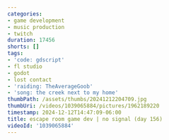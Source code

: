 ```yaml
---
categories:
- game development
- music production
- twitch
duration: 17456
shorts: []
tags:
- 'code: gdscript'
- fl studio
- godot
- lost contact
- 'raiding: TheAverageGoob'
- 'song: the creek next to my home'
thumbPath: /assets/thumbs/20241212204709.jpg
thumbUri: /videos/1039065884/pictures/1962189220
timestamp: 2024-12-12T14:47:09-06:00
title: escape room game dev | no signal (day 156)
videoId: '1039065884'
---
```

